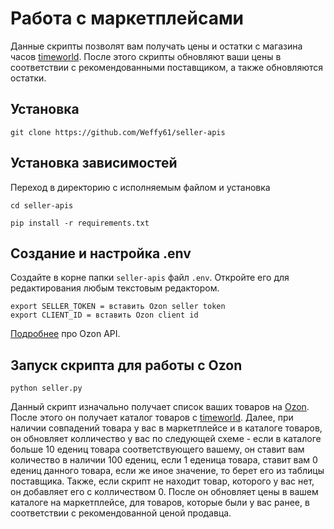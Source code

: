 # Работа с маркетплейсами

Данные скрипты позволят вам получать цены и остатки с магазина часов [timeworld](https://timeworld.ru). После этого 
скрипты обновляют ваши цены в соответствии с рекомендованными поставщиком, а также обновляются остатки. 

## Установка
```commandline
git clone https://github.com/Weffy61/seller-apis
```
## Установка зависимостей
Переход в директорию с исполняемым файлом и установка
```commandline
cd seller-apis
```

```commandline
pip install -r requirements.txt
```

## Создание и настройка .env

Создайте в корне папки `seller-apis` файл `.env`. Откройте его для редактирования любым текстовым редактором.  
```djangourlpath
export SELLER_TOKEN = вставить Ozon seller token
export CLIENT_ID = вставить Ozon client id
```
[Подробнее](https://docs.ozon.ru/api/seller/) про Ozon API.

## Запуск  скрипта для работы с Ozon
```commandline
python seller.py
```

Данный скрипт изначально получает список ваших товаров на [Ozon](https://ozon.ru/). После этого он получает каталог 
товаров с [timeworld](https://timeworld.ru). Далее, при наличии совпадений товара у вас в маркетплейсе и в каталоге 
товаров, он обновляет колличество у вас по следующей схеме - если в каталоге больше 10 едениц товара 
соответствующего вашему, он ставит вам количество в наличии 100 едениц, если 1 еденица товара, ставит вам 0 едениц 
данного товара, если же иное значение, то берет его из таблицы поставщика. Также, если скрипт не находит товар, которого
у вас нет, он добавляет его с колличеством 0. После он обновляет цены в вашем каталоге на маркетплейсе, 
для товаров, которые были у вас ранее, в соответствии с рекомендованной ценой продавца.